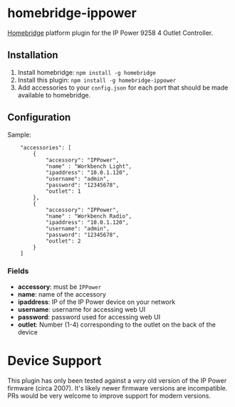 # homebridge-ippower

[Homebridge](https://github.com/nfarina/homebridge) platform plugin for the IP Power 9258 4 Outlet Controller.

## Installation

1. Install homebridge: `npm install -g homebridge`
2. Install this plugin: `npm install -g homebridge-ippower`
3. Add accessories to your `config.json` for each port that should be made available to homebridge.

## Configuration

Sample:

```
	"accessories": [
		{
			"accessory": "IPPower",
			"name" : "Workbench Light",
			"ipaddress": "10.0.1.120",
			"username": "admin",
			"password": "12345678",
			"outlet": 1
		},
		{
			"accessory": "IPPower",
			"name" : "Workbench Radio",
			"ipaddress": "10.0.1.120",
			"username": "admin",
			"password": "12345678",
			"outlet": 2
		}
	]
```


### Fields

* **accessory**: must be `IPPower`
* **name**: name of the accessory
* **ipaddress**: IP of the IP Power device on your network
* **username**: username for accessing web UI
* **password**: password used for accessing web UI
* **outlet**: Number (1-4) corresponding to the outlet on the back of the device

# Device Support

This plugin has only been tested against a _very_ old version of the IP Power firmware (circa 2007). It's likely newer firmware versions are incompatible. PRs would be very welcome to improve support for modern versions.
